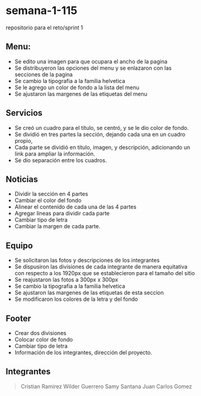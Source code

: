 # semana-1-115
repositorio para el reto/sprint 1

## Menu:
  * Se edito una imagen para que ocupara el ancho de la pagina
  * Se distribuyeron las opciones del menu y se enlazaron con las secciones de la pagina
  * Se cambio la tipografia a la familia helvetica
  * Se le agrego un color de fondo a la lista del menu
  * Se ajustaron las margenes de las etiquetas del menu

## Servicios
  * Se creó un cuadro para el título, se centró, y se le dio color de fondo.
  * Se dividió en tres partes la sección, dejando cada una en un cuadro propio, 
  * Cada parte se dividió en título, imagen, y descripción, adicionando un link para ampliar la información.
  * Se dio separación entre los cuadros.
  
## Noticias
  * Dividir la sección en 4 partes
  * Cambiar el color del fondo
  * Alinear el contenido de cada una de las 4 partes
  * Agregar líneas para dividir cada parte
  * Cambiar tipo de letra
  * Cambiar la margen de cada parte.
  
## Equipo
  * Se solicitaron las fotos y descripciones de los integrantes
  * Se dispusiron las divisiones de cada integrante de manera equitativa con respecto a los 1920px que se establecieron para el tamaño del sitio
  * Se reajustaron las fotos a 300px x 300px
  * Se cambio la tipografia a la familia helvetica
  * Se ajustaron las margenes de las etiquetas de esta seccion
  * Se modificaron los colores de la letra y del fondo

## Footer
  * Crear dos divisiones
  * Colocar color de fondo
  * Cambiar tipo de letra 
  * Información de los integrantes, dirección del proyecto.
  
## Integrantes
>Cristian Ramirez
>Wilder Guerrero
>Samy Santana
>Juan Carlos Gomez
